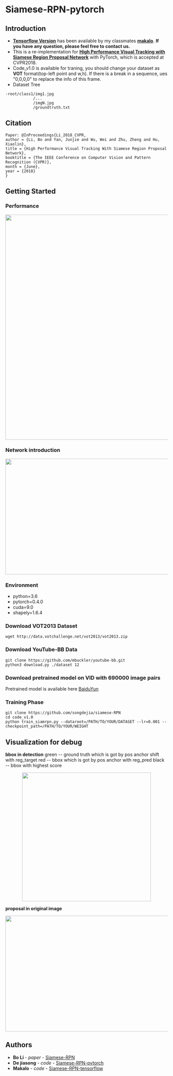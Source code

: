 # Siamese-RPN-pytorch
## Introduction
- [**Tensorflow Version**](https://github.com/makalo/Siamese-RPN-tensorflow.git) has been available by my classmates  [**makalo**](https://github.com/makalo). **If you have any question, please feel free to contact us.**
- This is a re-implementation for [**High Performance Visual Tracking with Siamese Region Proposal Network**](http://openaccess.thecvf.com/content_cvpr_2018/papers/Li_High_Performance_Visual_CVPR_2018_paper.pdf) with PyTorch, which is accepted at CVPR2018.
- Code_v1.0 is available for traning, you should change your dataset as **VOT** format(top-left point and w,h).
  If there is a break in a sequence, ues "0,0,0,0" to replace the info of this frame.
- Dataset Tree
```
-root/class1/img1.jpg
            /...
            /imgN.jpg
            /groundtruth.txt
```

## Citation
```
Paper: @InProceedings{Li_2018_CVPR,
author = {Li, Bo and Yan, Junjie and Wu, Wei and Zhu, Zheng and Hu, Xiaolin},
title = {High Performance Visual Tracking With Siamese Region Proposal Network},
booktitle = {The IEEE Conference on Computer Vision and Pattern Recognition (CVPR)},
month = {June},
year = {2018}
}
```

## Getting Started
### Performance
<div align=center><img width="950" height="700" src="https://github.com/songdejia/siamese-RPN/blob/master/screenshot/test2.gif"/></div>

### Network introduction
<div align=center><img width="730" height="360" src="https://github.com/songdejia/siamese-RPN/blob/master/screenshot/network.png"/></div>

### Environment
- python=3.6
- pytorch=0.4.0
- cuda=9.0
- shapely=1.6.4

### Download VOT2013 Dataset
```
wget http://data.votchallenge.net/vot2013/vot2013.zip
```

### Download YouTube-BB Data
```
git clone https://github.com/mbuckler/youtube-bb.git
python3 download.py ./dataset 12
```

### Download pretrained model on VID with 690000 image pairs
Pretrained model is available here [BaiduYun](https://pan.baidu.com/s/14vzkwTJWqCKCAcH-j5WdLg)

### Training Phase
```
git clone https://github.com/songdejia/siamese-RPN
cd code_v1.0
python train_siamrpn.py --dataroot=/PATH/TO/YOUR/DATASET --lr=0.001 --checkpoint_path=/PATH/TO/YOUR/WEIGHT
```

## Visualization for debug

**bbox in detection**
green -- ground truth which is got by pos anchor shift with reg_target
red   -- bbox which is got by pos anchor with reg_pred
black -- bbox with highest score

<div align=center><img width="400" height="400" src="https://github.com/songdejia/siamese-RPN/blob/master/screenshot/bbox_in_detection.jpg"/></div>


**proposal in original image**
<div align=center><img width="640" height="360" src="https://github.com/songdejia/siamese-RPN/blob/master/screenshot/bbox_in_origin.jpg"/></div>


## Authors
* **Bo Li** - *paper* - [Siamese-RPN](http://openaccess.thecvf.com/content_cvpr_2018/papers/Li_High_Performance_Visual_CVPR_2018_paper.pdf)
* **De jiasong** - *code* - [Siamese-RPN-pytorch](https://github.com/songdejia/siamese-RPN)
* **Makalo**     - *code* - [Siamese-RPN-tensorflow](https://github.com/makalo/Siamese-RPN-tensorflow.git)











